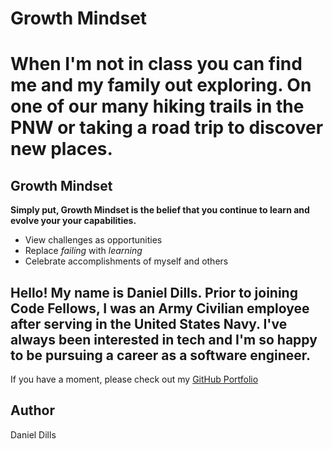 # Growth Mindset

# When I'm not in class you can find me and my family out exploring. On one of our many hiking trails in the PNW or taking a road trip to discover new places.

## Growth Mindset
__Simply put, Growth Mindset is the belief that you continue to learn and evolve your your capabilities.__

- View challenges as opportunities
- Replace *failing* with *learning*
- Celebrate accomplishments of myself and others


## Hello! My name is Daniel Dills. Prior to joining Code Fellows, I was an Army Civilian employee after serving in the United States Navy. I've always been interested in tech and I'm so happy to be pursuing a career as a software engineer.

If you have a moment, please check out my [GitHub Portfolio](https://github.com/danieldills)

## Author
Daniel Dills



